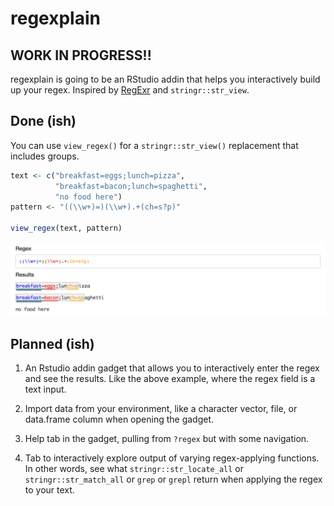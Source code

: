 regexplain
================

<!-- Links -->

## WORK IN PROGRESS\!\!

regexplain is going to be an RStudio addin that helps you interactively
build up your regex. Inspired by [RegExr](https://regexr.com/) and
`stringr::str_view`.

## Done (ish)

You can use `view_regex()` for a `stringr::str_view()` replacement that
includes groups.

``` r
text <- c("breakfast=eggs;lunch=pizza",
          "breakfast=bacon;lunch=spaghetti", 
          "no food here")
pattern <- "((\\w+)=)(\\w+).+(ch=s?p)"

view_regex(text, pattern)
```

![Example `view_regex(text, pattern)`.](docs/view-regex.png)

## Planned (ish)

1.  An Rstudio addin gadget that allows you to interactively enter the
    regex and see the results. Like the above example, where the regex
    field is a text input.

2.  Import data from your environment, like a character vector, file, or
    data.frame column when opening the gadget.

3.  Help tab in the gadget, pulling from `?regex` but with some
    navigation.

4.  Tab to interactively explore output of varying regex-applying
    functions. In other words, see what `stringr::str_locate_all` or
    `stringr::str_match_all` or `grep` or `grepl` return when applying
    the regex to your text.
